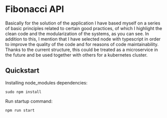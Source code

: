 # Fibonacci API

Basically for the solution of the application I have based myself on a series of basic principles related to certain good practices, of which I highlight the clean code and the modularization of the systems, as you can see. In addition to this, I mention that I have selected node with typescript in order to improve the quality of the code and for reasons of code maintainability. Thanks to the current structure, this could be treated as a microservice in the future and be used together with others for a kubernetes cluster.

## Quickstart
Installing node_modules dependencies:

`sudo npm install`

Run startup command:

`npm run start`